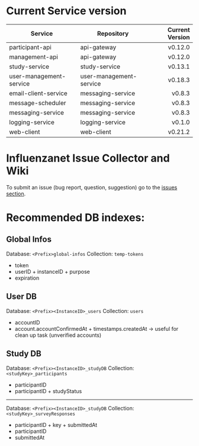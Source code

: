# Current Service version

| Service        | Repository           | Current Version  |
| -------------- | -------------------- | ----------------:|
| participant-api      | api-gateway | v0.12.0 |
| management-api      | api-gateway | v0.12.0 |
| study-service      | study-service | v0.13.1 |
| user-management-service      | user-management-service | v0.18.3 |
| email-client-service      | messaging-service | v0.8.3 |
| message-scheduler      | messaging-service | v0.8.3 |
| messaging-service      | messaging-service | v0.8.3 |
| logging-service      | logging-service | v0.1.0 |
| web-client      | web-client | v0.21.2 |


# Influenzanet Issue Collector and Wiki

To submit an issue (bug report, question, suggestion) go to the [issues section](https://github.com/influenzanet/influenzanet/issues).

# Recommended DB indexes:

## Global Infos
Database: 
```<Prefix>global-infos```
Collection: 
```temp-tokens```

- token
- userID + instanceID + purpose
- expiration

## User DB
Database: 
```<Prefix><InstanceID>_users```
Collection: 
```users```

- accountID
- account.accountConfirmedAt + timestamps.createdAt -> useful for clean up task (unverified accounts)

## Study DB
Database: 
```<Prefix><InstanceID>_studyDB```
Collection: 
```<studyKey>_participants```

- participantID
- participantID + studyStatus

---

Database: 
```<Prefix><InstanceID>_studyDB```
Collection: 
```<studyKey>_surveyResponses```

- participantID + key + submittedAt
- participantID
- submittedAt
